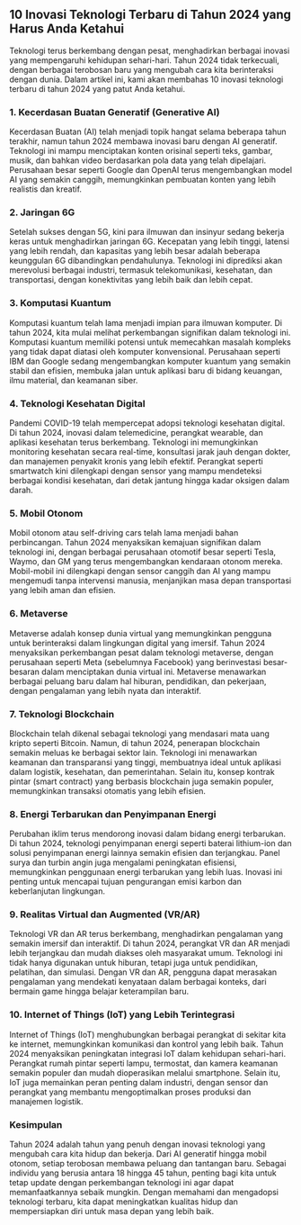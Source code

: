 ## 10 Inovasi Teknologi Terbaru di Tahun 2024 yang Harus Anda Ketahui

Teknologi terus berkembang dengan pesat, menghadirkan berbagai inovasi yang mempengaruhi kehidupan sehari-hari. Tahun 2024 tidak terkecuali, dengan berbagai terobosan baru yang mengubah cara kita berinteraksi dengan dunia. Dalam artikel ini, kami akan membahas 10 inovasi teknologi terbaru di tahun 2024 yang patut Anda ketahui.

### 1. Kecerdasan Buatan Generatif (Generative AI)

Kecerdasan Buatan (AI) telah menjadi topik hangat selama beberapa tahun terakhir, namun tahun 2024 membawa inovasi baru dengan AI generatif. Teknologi ini mampu menciptakan konten orisinal seperti teks, gambar, musik, dan bahkan video berdasarkan pola data yang telah dipelajari. Perusahaan besar seperti Google dan OpenAI terus mengembangkan model AI yang semakin canggih, memungkinkan pembuatan konten yang lebih realistis dan kreatif.

### 2. Jaringan 6G

Setelah sukses dengan 5G, kini para ilmuwan dan insinyur sedang bekerja keras untuk menghadirkan jaringan 6G. Kecepatan yang lebih tinggi, latensi yang lebih rendah, dan kapasitas yang lebih besar adalah beberapa keunggulan 6G dibandingkan pendahulunya. Teknologi ini diprediksi akan merevolusi berbagai industri, termasuk telekomunikasi, kesehatan, dan transportasi, dengan konektivitas yang lebih baik dan lebih cepat.

### 3. Komputasi Kuantum

Komputasi kuantum telah lama menjadi impian para ilmuwan komputer. Di tahun 2024, kita mulai melihat perkembangan signifikan dalam teknologi ini. Komputasi kuantum memiliki potensi untuk memecahkan masalah kompleks yang tidak dapat diatasi oleh komputer konvensional. Perusahaan seperti IBM dan Google sedang mengembangkan komputer kuantum yang semakin stabil dan efisien, membuka jalan untuk aplikasi baru di bidang keuangan, ilmu material, dan keamanan siber.

### 4. Teknologi Kesehatan Digital

Pandemi COVID-19 telah mempercepat adopsi teknologi kesehatan digital. Di tahun 2024, inovasi dalam telemedicine, perangkat wearable, dan aplikasi kesehatan terus berkembang. Teknologi ini memungkinkan monitoring kesehatan secara real-time, konsultasi jarak jauh dengan dokter, dan manajemen penyakit kronis yang lebih efektif. Perangkat seperti smartwatch kini dilengkapi dengan sensor yang mampu mendeteksi berbagai kondisi kesehatan, dari detak jantung hingga kadar oksigen dalam darah.

### 5. Mobil Otonom

Mobil otonom atau self-driving cars telah lama menjadi bahan perbincangan. Tahun 2024 menyaksikan kemajuan signifikan dalam teknologi ini, dengan berbagai perusahaan otomotif besar seperti Tesla, Waymo, dan GM yang terus mengembangkan kendaraan otonom mereka. Mobil-mobil ini dilengkapi dengan sensor canggih dan AI yang mampu mengemudi tanpa intervensi manusia, menjanjikan masa depan transportasi yang lebih aman dan efisien.

### 6. Metaverse

Metaverse adalah konsep dunia virtual yang memungkinkan pengguna untuk berinteraksi dalam lingkungan digital yang imersif. Tahun 2024 menyaksikan perkembangan pesat dalam teknologi metaverse, dengan perusahaan seperti Meta (sebelumnya Facebook) yang berinvestasi besar-besaran dalam menciptakan dunia virtual ini. Metaverse menawarkan berbagai peluang baru dalam hal hiburan, pendidikan, dan pekerjaan, dengan pengalaman yang lebih nyata dan interaktif.

### 7. Teknologi Blockchain

Blockchain telah dikenal sebagai teknologi yang mendasari mata uang kripto seperti Bitcoin. Namun, di tahun 2024, penerapan blockchain semakin meluas ke berbagai sektor lain. Teknologi ini menawarkan keamanan dan transparansi yang tinggi, membuatnya ideal untuk aplikasi dalam logistik, kesehatan, dan pemerintahan. Selain itu, konsep kontrak pintar (smart contract) yang berbasis blockchain juga semakin populer, memungkinkan transaksi otomatis yang lebih efisien.

### 8. Energi Terbarukan dan Penyimpanan Energi

Perubahan iklim terus mendorong inovasi dalam bidang energi terbarukan. Di tahun 2024, teknologi penyimpanan energi seperti baterai lithium-ion dan solusi penyimpanan energi lainnya semakin efisien dan terjangkau. Panel surya dan turbin angin juga mengalami peningkatan efisiensi, memungkinkan penggunaan energi terbarukan yang lebih luas. Inovasi ini penting untuk mencapai tujuan pengurangan emisi karbon dan keberlanjutan lingkungan.

### 9. Realitas Virtual dan Augmented (VR/AR)

Teknologi VR dan AR terus berkembang, menghadirkan pengalaman yang semakin imersif dan interaktif. Di tahun 2024, perangkat VR dan AR menjadi lebih terjangkau dan mudah diakses oleh masyarakat umum. Teknologi ini tidak hanya digunakan untuk hiburan, tetapi juga untuk pendidikan, pelatihan, dan simulasi. Dengan VR dan AR, pengguna dapat merasakan pengalaman yang mendekati kenyataan dalam berbagai konteks, dari bermain game hingga belajar keterampilan baru.

### 10. Internet of Things (IoT) yang Lebih Terintegrasi

Internet of Things (IoT) menghubungkan berbagai perangkat di sekitar kita ke internet, memungkinkan komunikasi dan kontrol yang lebih baik. Tahun 2024 menyaksikan peningkatan integrasi IoT dalam kehidupan sehari-hari. Perangkat rumah pintar seperti lampu, termostat, dan kamera keamanan semakin populer dan mudah dioperasikan melalui smartphone. Selain itu, IoT juga memainkan peran penting dalam industri, dengan sensor dan perangkat yang membantu mengoptimalkan proses produksi dan manajemen logistik.

### Kesimpulan

Tahun 2024 adalah tahun yang penuh dengan inovasi teknologi yang mengubah cara kita hidup dan bekerja. Dari AI generatif hingga mobil otonom, setiap terobosan membawa peluang dan tantangan baru. Sebagai individu yang berusia antara 18 hingga 45 tahun, penting bagi kita untuk tetap update dengan perkembangan teknologi ini agar dapat memanfaatkannya sebaik mungkin. Dengan memahami dan mengadopsi teknologi terbaru, kita dapat meningkatkan kualitas hidup dan mempersiapkan diri untuk masa depan yang lebih baik.